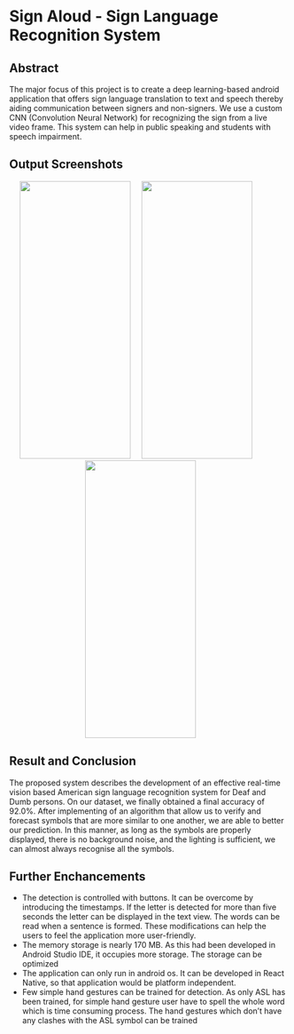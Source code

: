 # Sign Aloud  - Sign Language Recognition System

## Abstract
The major focus of this project is to create a deep learning-based android 
application that offers sign language translation to text and speech thereby aiding 
communication between signers and non-signers. We use a custom CNN 
(Convolution Neural Network) for recognizing the sign from a live video frame. 
This system can help in public speaking and students with speech impairment.

## Output Screenshots
<div style="margin-right: 30px;" align="center">
<img src="https://github.com/Shruthi-Sivagnanam/sign-aloud/assets/82823305/e5616027-6832-4db4-bafa-5aeda6e9c7ed)" float="left" width="200px" height="500px" />
  &nbsp; &nbsp;
<img src="https://github.com/Shruthi-Sivagnanam/sign-aloud/assets/82823305/b1d948f9-bdbe-4a28-b9fe-6dff4bd260c5" float="left" width="200px" height="500px"/>
  &nbsp; &nbsp;
  <img src="https://github.com/Shruthi-Sivagnanam/sign-aloud/assets/82823305/c9b5d57e-4398-4b71-a859-318cf3bd411c" float="left" width="200px" height="500px"/>
</div>

## Result and Conclusion

The proposed system describes the development of an effective real-time vision based American sign language recognition system for Deaf and Dumb persons. On our dataset, we finally obtained a final accuracy of 92.0%. After implementing of an algorithm that allow us to verify and forecast symbols that are more similar to one another, we are able to better our prediction. In this manner, as long as the symbols are properly displayed, there is no background noise, and the lighting is sufficient, we can almost always recognise all the symbols.

## Further Enchancements

- The detection is controlled with buttons. It can be overcome by introducing the timestamps. If the letter is detected for more than five seconds the letter can be displayed in the text view. The words can be read when a sentence is formed. These modifications can help the users to feel the application more user-friendly.
- The memory storage is nearly 170 MB. As this had been developed in Android Studio IDE, it occupies more storage. The storage can be optimized
- The application can only run in android os. It can be developed in React Native, so that application would be platform independent.
- Few simple hand gestures can be trained for detection. As only ASL has been trained, for simple hand gesture user have to spell the whole word which is time consuming process. The hand gestures which don’t have any clashes with the ASL symbol can be trained
